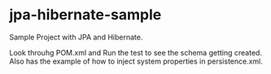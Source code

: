 # jpa-hibernate-sample
Sample Project with JPA and Hibernate.

Look throuhg POM.xml and Run the test to see the schema getting created. 
Also has the example of how to inject system properties in persistence.xml.
